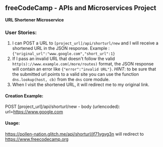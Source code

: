 **freeCodeCamp** - APIs and Microservices Project
------

**URL Shortener Microservice**

### User Stories:

1. I can POST a URL to `[project_url]/api/shorturl/new` and I will receive a shortened URL in the JSON response. Example : `{"original_url":"www.google.com","short_url":1}`
2. If I pass an invalid URL that doesn't follow the valid `http(s)://www.example.com(/more/routes)` format, the JSON response will contain an error like `{"error":"invalid URL"}`. *HINT*: to be sure that the submitted url points to a valid site you can use the function `dns.lookup(host, cb)` from the `dns` core module.
3. When I visit the shortened URL, it will redirect me to my original link.

#### Creation Example:

POST [project_url]/api/shorturl/new - body (urlencoded): url=https://www.google.com

#### Usage:

https://pollen-nation.glitch.me/api/shorturl/jf71vgvg3n will redirect to https://www.freecodecamp.org
